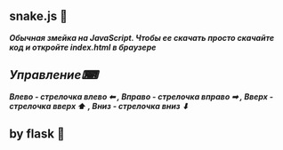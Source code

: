 ## snake.js 🐍
***Обычная змейка на JavaScript. Чтобы ее скачать просто скачайте код и откройте index.html в браузере***

## ***Управление⌨***
***Влево - стрелочка влево ⬅ ,
Вправо - стрелочка вправо ➡ ,
Вверх - стрелочка вверх ⬆ ,
Вниз - стрелочка вниз ⬇***


## by flask 🎀
